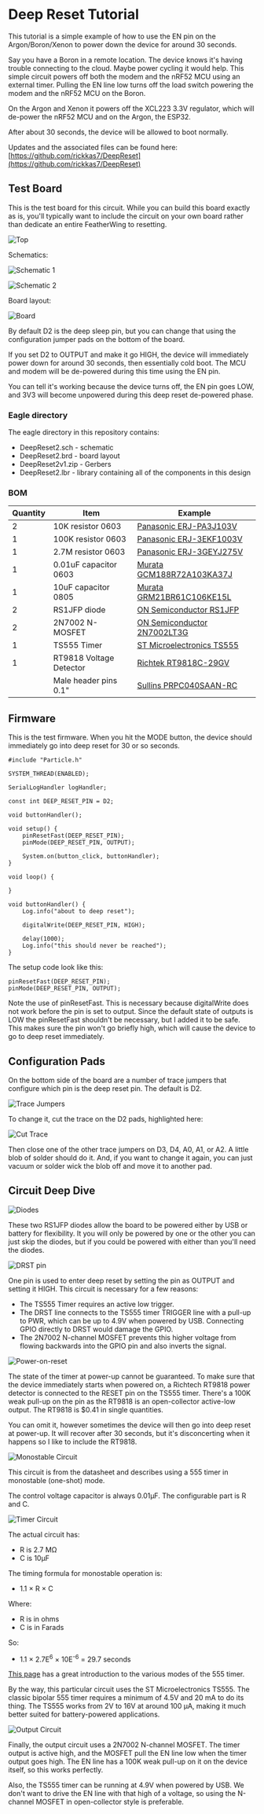 # Deep Reset Tutorial

This tutorial is a simple example of how to use the EN pin on the Argon/Boron/Xenon to power down the device for around 30 seconds. 

Say you have a Boron in a remote location. The device knows it's having trouble connecting to the cloud. Maybe power cycling it would help. This simple circuit powers off both the modem and the nRF52 MCU using an external timer. Pulling the EN line low turns off the load switch powering the modem and the nRF52 MCU on the Boron.

On the Argon and Xenon it powers off the XCL223 3.3V regulator, which will de-power the nRF52 MCU and on the Argon, the ESP32.

After about 30 seconds, the device will be allowed to boot normally.

Updates and the associated files can be found here:
[https://github.com/rickkas7/DeepReset](https://github.com/rickkas7/DeepReset)

## Test Board

This is the test board for this circuit. While you can build this board exactly as is, you'll typically want to include the circuit on your own board rather than dedicate an entire FeatherWing to resetting.

![Top](images/top.jpg)

Schematics:

![Schematic 1](images/schematic1.png)

![Schematic 2](images/schematic2.png)

Board layout:

![Board](images/board.png)

By default D2 is the deep sleep pin, but you can change that using the configuration jumper pads on the bottom of the board.

If you set D2 to OUTPUT and make it go HIGH, the device will immediately power down for around 30 seconds, then essentially cold boot. The MCU and modem will be de-powered during this time using the EN pin.

You can tell it's working because the device turns off, the EN pin goes LOW, and 3V3 will become unpowered during this deep reset de-powered phase.

### Eagle directory

The eagle directory in this repository contains:

- DeepReset2.sch - schematic
- DeepReset2.brd - board layout
- DeepReset2v1.zip - Gerbers
- DeepReset2.lbr - library containing all of the components in this design

### BOM

| Quantity | Item | Example |
| --- | --- | --- |
| 2 | 10K resistor 0603 | [Panasonic ERJ-PA3J103V](https://www.digikey.com/product-detail/en/panasonic-electronic-components/ERJ-PA3J103V/P10KBZCT-ND/503623) |
| 1 | 100K resistor 0603 | [Panasonic ERJ-3EKF1003V](https://www.digikey.com/product-detail/en/panasonic-electronic-components/ERJ-3EKF1003V/P100KHCT-ND/198110) |
| 1 | 2.7M resistor 0603 | [Panasonic ERJ-3GEYJ275V](https://www.digikey.com/product-detail/en/panasonic-electronic-components/ERJ-3GEYJ275V/P2.7MGCT-ND/282431) | 
| 1 | 0.01uF capacitor 0603 | [Murata GCM188R72A103KA37J](https://www.digikey.com/product-detail/en/murata-electronics-north-america/GCM188R72A103KA37J/490-8028-1-ND/4380313) |
| 1 | 10uF capacitor 0805 | [Murata GRM21BR61C106KE15L](https://www.digikey.com/product-detail/en/murata-electronics-north-america/GRM21BR61C106KE15L/490-3886-1-ND/965928) | 
| 2 | RS1JFP diode | [ON Semiconductor RS1JFP](https://www.digikey.com/product-detail/en/on-semiconductor/RS1JFP/RS1JFPCT-ND/5722970) |
| 2 | 2N7002 N-MOSFET | [ON Semiconductor 2N7002LT3G](https://www.digikey.com/product-detail/en/on-semiconductor/2N7002LT3G/2N7002LT3GOSCT-ND/2704932) |
| 1 | TS555 Timer | [ST Microelectronics TS555](https://www.digikey.com/product-detail/en/stmicroelectronics/TS555IDTTR/497-16404-1-ND/5959811) | 
| 1 | RT9818 Voltage Detector | [Richtek RT9818C-29GV](https://www.digikey.com/product-detail/en/richtek-usa-inc/RT9818C-29GV/1028-1020-1-ND/2470079) |
| | Male header pins 0.1" | [Sullins PRPC040SAAN-RC](https://www.digikey.com/product-detail/en/PRPC040SAAN-RC/S1011EC-40-ND/2775214) |



## Firmware

This is the test firmware. When you hit the MODE button, the device should immediately go into deep reset for 30 or so seconds.

```
#include "Particle.h"

SYSTEM_THREAD(ENABLED);

SerialLogHandler logHandler;

const int DEEP_RESET_PIN = D2;

void buttonHandler();

void setup() {
	pinResetFast(DEEP_RESET_PIN);
	pinMode(DEEP_RESET_PIN, OUTPUT);

	System.on(button_click, buttonHandler);
}

void loop() {

}

void buttonHandler() {
	Log.info("about to deep reset");

	digitalWrite(DEEP_RESET_PIN, HIGH);

	delay(1000);
	Log.info("this should never be reached");
}

```

The setup code look like this:

```
pinResetFast(DEEP_RESET_PIN);
pinMode(DEEP_RESET_PIN, OUTPUT);
```

Note the use of pinResetFast. This is necessary because digitalWrite does not work before the pin is set to output. Since the default state of outputs is LOW the pinResetFast shouldn't be necessary, but I added it to be safe. This makes sure the pin won't go briefly high, which will cause the device to go to deep reset immediately.


## Configuration Pads

On the bottom side of the board are a number of trace jumpers that configure which pin is the deep reset pin. The default is D2.

![Trace Jumpers](images/jumpers.jpg)

To change it, cut the trace on the D2 pads, highlighted here:

![Cut Trace](images/cut-trace.png)

Then close one of the other trace jumpers on D3, D4, A0, A1, or A2. A little blob of solder should do it. And, if you want to change it again, you can just vacuum or solder wick the blob off and move it to another pad.

## Circuit Deep Dive

![Diodes](images/diodes.png)

These two RS1JFP diodes allow the board to be powered either by USB or battery for flexibility. It you will only be powered by one or the other you can just skip the diodes, but if you could be powered with either than you'll need the diodes.


![DRST pin](images/drst-pin.png)

One pin is used to enter deep reset by setting the pin as OUTPUT and setting it HIGH. This circuit is necessary for a few reasons:

- The TS555 Timer requires an active low trigger.
- The DRST line connects to the TS555 timer TRIGGER line with a pull-up to PWR, which can be up to 4.9V when powered by USB. Connecting GPIO directly to DRST would damage the GPIO.
- The 2N7002 N-channel MOSFET prevents this higher voltage from flowing backwards into the GPIO pin and also inverts the signal.

![Power-on-reset](images/por.png)

The state of the timer at power-up cannot be guaranteed. To make sure that the device immediately starts when powered on, a Richtech RT9818 power detector is connected to the RESET pin on the TS555 timer. There's a 100K weak pull-up on the pin as the RT9818 is an open-collector active-low output. The RT9818 is $0.41 in single quantities. 

You can omit it, however sometimes the device will then go into deep reset at power-up. It will recover after 30 seconds, but it's disconcerting when it happens so I like to include the RT9818.

![Monostable Circuit](images/monostable.png)

This circuit is from the datasheet and describes using a 555 timer in monostable (one-shot) mode.

The control voltage capacitor is always 0.01µF. The configurable part is R and C.

![Timer Circuit](images/timer.png)

The actual circuit has:

- R is 2.7 MΩ
- C is 10µF

The timing formula for monostable operation is:

- 1.1 &times; R &times; C

Where:

- R is in ohms
- C is in Farads

So:

- 1.1 &times; 2.7E<sup>6</sup> &times; 10E<sup>-6</sup> = 29.7 seconds 

[This page](https://www.electronics-tutorials.ws/waveforms/555_timer.html) has a great introduction to the various modes of the 555 timer.

By the way, this particular circuit uses the ST Microelectronics TS555. The classic bipolar 555 timer requires a minimum of 4.5V and 20 mA to do its thing. The TS555 works from 2V to 16V at around 100 µA, making it much better suited for battery-powered applications.

![Output Circuit](images/output.png)

Finally, the output circuit uses a 2N7002 N-channel MOSFET. The timer output is active high, and the MOSFET pull the EN line low when the timer output goes high. The EN line has a 100K weak pull-up on it on the device itself, so this works perfectly.

Also, the TS555 timer can be running at 4.9V when powered by USB. We don't want to drive the EN line with that high of a voltage, so using the N-channel MOSFET in open-collector style is preferable.


